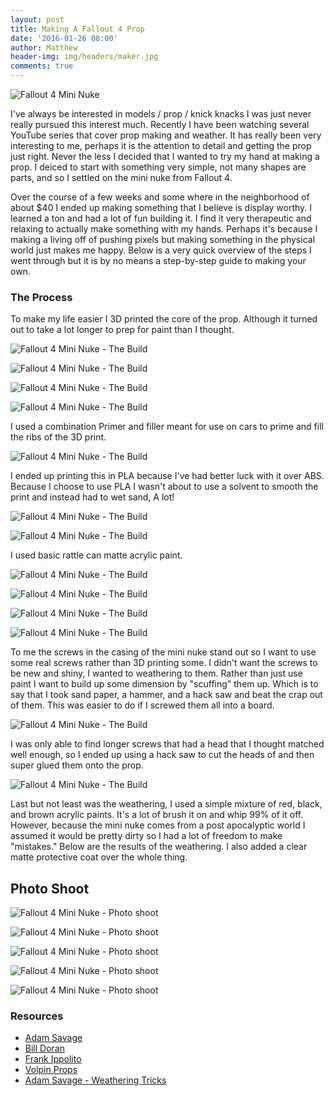 ```yaml
---
layout: post
title: Making A Fallout 4 Prop
date: '2016-01-26 08:00'
author: Matthew
header-img: img/headers/maker.jpg
comments: true
---
```


![Fallout 4 Mini Nuke](/img/posts/propMaking/IMG_8030.jpg)

I've always be interested in models / prop / knick knacks I was just never really pursued this interest much. Recently I have been watching several YouTube series that cover prop making and weather. It has really been very interesting to me, perhaps it is the attention to detail and getting the prop just right. Never the less I decided that I wanted to try my hand at making a prop. I deiced to start with something very simple, not many shapes are parts, and so I settled on the mini nuke from Fallout 4.

Over the course of a few weeks and some where in the neighborhood of about $40 I ended up making something that I believe is display worthy. I learned a ton and had a lot of fun building it. I find it very therapeutic and relaxing to actually make something with my hands. Perhaps it's because I making a living off of pushing pixels but making something in the physical world just makes me happy. Below is a very quick overview of the steps I went through but it is by no means a step-by-step guide to making your own.

### The Process
To make my life easier I 3D printed the core of the prop. Although it turned out to take a lot longer to prep for paint than I thought.

![Fallout 4 Mini Nuke - The Build](/img/posts/propMaking/process-1.jpg)

![Fallout 4 Mini Nuke - The Build](/img/posts/propMaking/process-2.jpg)

![Fallout 4 Mini Nuke - The Build](/img/posts/propMaking/process-3.jpg)

![Fallout 4 Mini Nuke - The Build](/img/posts/propMaking/process-4.jpg)

I used a combination Primer and filler meant for use on cars to prime and fill the ribs of the 3D print.

![Fallout 4 Mini Nuke - The Build](/img/posts/propMaking/process-5.jpg)

I ended up printing this in PLA because I've had better luck with it over ABS. Because I choose to use PLA I wasn't about to use a solvent to smooth the print and instead had to wet sand, A lot!

![Fallout 4 Mini Nuke - The Build](/img/posts/propMaking/process-6.jpg)

![Fallout 4 Mini Nuke - The Build](/img/posts/propMaking/process-7.jpg)

I used basic rattle can matte acrylic paint.

![Fallout 4 Mini Nuke - The Build](/img/posts/propMaking/process-8.jpg)

![Fallout 4 Mini Nuke - The Build](/img/posts/propMaking/process-9.jpg)

![Fallout 4 Mini Nuke - The Build](/img/posts/propMaking/process-10.jpg)

![Fallout 4 Mini Nuke - The Build](/img/posts/propMaking/process-11.jpg)

To me the screws in the casing of the mini nuke stand out so I want to use some real screws rather than 3D printing some. I didn't want the screws to be new and shiny, I wanted to weathering to them. Rather than just use paint I want to build up some dimension by "scuffing" them up. Which is to say that I took sand paper, a hammer, and a hack saw and beat the crap out of them. This was easier to do if I screwed them all into a board.

![Fallout 4 Mini Nuke - The Build](/img/posts/propMaking/process-12.jpg)

I was only able to find longer screws that had a head that I thought matched well enough, so I ended up using a hack saw to cut the heads of and then super glued them onto the prop.

![Fallout 4 Mini Nuke - The Build](/img/posts/propMaking/process-13.jpg)

Last but not least was the weathering, I used a simple mixture of red, black, and brown acrylic paints. It's a lot of brush it on and whip 99% of it off. However, because the mini nuke comes from a post apocalyptic world I assumed it would be pretty dirty so I had a lot of freedom to make "mistakes." Below are the results of the weathering. I also added a clear matte protective coat over the whole thing.

## Photo Shoot
![Fallout 4 Mini Nuke - Photo shoot](/img/posts/propMaking/IMG_8018-Edit.jpg)

![Fallout 4 Mini Nuke - Photo shoot](/img/posts/propMaking/IMG_8025.jpg)

![Fallout 4 Mini Nuke - Photo shoot](/img/posts/propMaking/IMG_8014-Edit.jpg)

![Fallout 4 Mini Nuke - Photo shoot](/img/posts/propMaking/IMG_8016.jpg)

![Fallout 4 Mini Nuke - Photo shoot](/img/posts/propMaking/IMG_8027.jpg)

### Resources
 * [Adam Savage](https://twitter.com/donttrythis)
 * [Bill Doran](https://twitter.com/chinbeard)
 * [Frank Ippolito](https://twitter.com/FrankIppolito)
 * [Volpin Props](https://twitter.com/volpinprops)
 * [Adam Savage - Weathering Tricks](http://www.tested.com/art/makers/453823-one-day-builds-adam-savage-demonstrates-weathering-tricks/)
